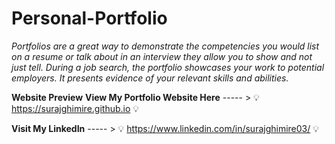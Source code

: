 # Personal-Portfolio
*Portfolios are a great way to demonstrate the competencies you would list on a resume or talk about in an interview they allow you to show and not just tell. During a job search, the portfolio showcases your work to potential employers. It presents evidence of your relevant skills and abilities.*

**Website Preview**
**View My Portfolio Website Here** ----- >
💡 https://surajghimire.github.io 💡

**Visit My LinkedIn** ----- >
💡 https://www.linkedin.com/in/surajghimire03/ 💡


